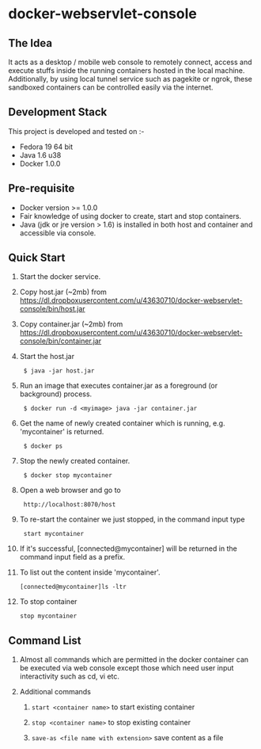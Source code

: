docker-webservlet-console
=========================

The Idea
--------
It acts as a desktop / mobile web console to remotely connect, access and execute stuffs inside the running containers hosted in the local machine. Additionally, by using local tunnel service such as pagekite or ngrok, these sandboxed containers can be controlled easily via the internet.

Development Stack
--------------------
This project is developed and tested on :-
* Fedora 19 64 bit
* Java 1.6 u38
* Docker 1.0.0

Pre-requisite
------------
* Docker version  >= 1.0.0
* Fair knowledge of using docker to create, start and stop containers.
* Java (jdk or jre version > 1.6) is installed in both host and container and accessible via console.


Quick Start
-----------
1. Start the docker service.

2. Copy host.jar (~2mb) from https://dl.dropboxusercontent.com/u/43630710/docker-webservlet-console/bin/host.jar

3. Copy container.jar (~2mb) from https://dl.dropboxusercontent.com/u/43630710/docker-webservlet-console/bin/container.jar

4. Start the host.jar

        $ java -jar host.jar

5. Run an image that executes container.jar as a foreground (or background) process.

        $ docker run -d <myimage> java -jar container.jar

6. Get the name of newly created container which is running, e.g. 'mycontainer' is returned.

        $ docker ps

7. Stop the newly created container.

        $ docker stop mycontainer

8. Open a web browser and go to

        http://localhost:8070/host
        
9. To re-start the container we just stopped, in the command input type

        start mycontainer       
        
10. If it's successful, [connected@mycontainer] will be returned in the command input field as a prefix.

11. To list out the content inside 'mycontainer'.

        [connected@mycontainer]ls -ltr

12. To stop container

        stop mycontainer


Command List
------------
1. Almost all commands which are permitted in the docker container can be executed via web console except those which need user input interactivity such as cd, vi etc.

2. Additional commands

     1. `start <container name>` to start existing container
        
     2. `stop <container name>` to stop existing container
        
     3. `save-as <file name with extension>` save content as a file




